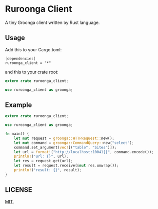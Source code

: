 Ruroonga Client
===

A tiny Groonga client written by Rust language.

## Usage

Add this to your Cargo.toml:

```
[dependencies]
ruroonga_client = "*"
```

and this to your crate root:

```rust
extern crate ruroonga_client;

use ruroonga_client as groonga;
```

## Example

```rust
extern crate ruroonga_client;

use ruroonga_client as groonga;

fn main() {
    let mut request = groonga::HTTPRequest::new();
    let mut command = groonga::CommandQuery::new("select");
    command.set_argument(vec![("table", "Sites")]);
    let url = format!("http://localhost:10041{}", command.encode());
    println!("url: {}", url);
    let res = request.get(url);
    let result = request.receive(&mut res.unwrap());
    println!("result: {}", result);
}
```

## LICENSE

[MIT](LICENSE).
